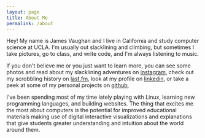 ```yaml
---
layout: page
title: About Me
permalink: /about
---
```


Hey! My name is James Vaughan and I live in California and study computer
science at UCLA.
I'm usually out slacklining and climbing, but sometimes I take pictures,
go to class, and write code, and I'm always listening to music.
<span id="nowPlaying"></span>

If you don't believe me or you just want to learn more,
you can see some photos and read about my slacklining adventures on
[instagram](https://www.instagram.com/jamesontheline/),
check out my scrobbling history on
[last.fm](http://www.last.fm/user/magicjamesv),
look at my profile on
[linkedin](https://www.linkedin.com/in/jamesbvaughan),
or take a peek at some of my personal projects on
[github](https://github.com/jamesbvaughan),

I've been spending most of my time lately playing with Linux,
learning new programming languages, and building websites.
The thing that excites me the most about computers is the potential for
improved educational materials making use of digital interactive visualizations
and explanations that give students greater understanding and intuition about
the world around them.

<script>
  const url = 'https://ws.audioscrobbler.com/2.0/'
    + '?method=user.getrecenttracks'
    + '&limit=1'
    + '&user=magicjamesv'
    + '&api_key=9cec0534e60b827aab0ae1b3e91baf82'
    + '&format=json'
  fetch(url)
    .then(data => data.json())
    .then(json => json.recenttracks.track)
    .then(tracks =>
      document.querySelector("#nowPlaying").innerHTML = `
        (${tracks.length > 1
            ? "At the moment I'm listening to"
            : "The last song I listened to was"}
        <a href='${tracks[0].url}'>
          ${tracks[0].name} by ${tracks[0].artist['#text']}
        </a>.)`)
</script>
